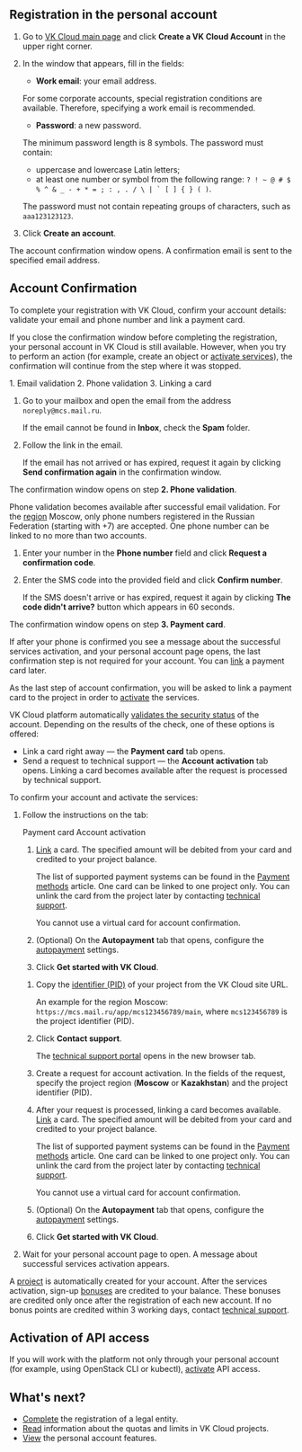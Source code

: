 ## Registration in the personal account

1. Go to [VK Cloud main page](https://mcs.mail.ru/en/) and click **Create a VK Cloud Account** in the upper right corner.
1. In the window that appears, fill in the fields:

    - **Work email**: your email address.

    <info>

    For some corporate accounts, special registration conditions are available. Therefore, specifying a work email is recommended.

    </info>

    - **Password**: a new password.

    <warn>

    The minimum password length is 8 symbols. The password must contain:

    - uppercase and lowercase Latin letters;
    - at least one number or symbol from the following range: ``? ! ~ @ # $ % ^ & _ - + * = ; : , . / \ | ` [ ] { } ( )``.

    The password must not contain repeating groups of characters, such as ``aaa123123123``.

    </warn>

1. Click **Create an account**.

The account confirmation window opens. A confirmation email is sent to the specified email address.

## Account Confirmation

To complete your registration with VK Cloud, confirm your account details: validate your email and phone number and link a payment card.

If you close the confirmation window before completing the registration, your personal account in VK Cloud is still available. However, when you try to perform an action (for example, create an object or [activate services](/en/base/account/start/activation)), the confirmation will continue from the step where it was stopped.

<tabs>
<tablist>
<tab>1. Email validation</tab>
<tab>2. Phone validation</tab>
<tab>3. Linking a card</tab>
</tablist>
<tabpanel>

1. Go to your mailbox and open the email from the address `noreply@mcs.mail.ru`.

    If the email cannot be found in **Inbox**, check the **Spam** folder.

1. Follow the link in the email.

    If the email has not arrived or has expired, request it again by clicking **Send confirmation again** in the confirmation window.

The confirmation window opens on step **2. Phone validation**.

</tabpanel>
<tabpanel>

Phone validation becomes available after successful email validation. For the [region](/en/base/account/concepts/regions) Moscow, only phone numbers registered in the Russian Federation (starting with +7) are accepted. One phone number can be linked to no more than two accounts.

1. Enter your number in the **Phone number** field and click **Request a confirmation code**.
1. Enter the SMS code into the provided field and click **Confirm number**.

    If the SMS doesn't arrive or has expired, request it again by clicking **The code didn't arrive?** button which appears in 60 seconds.

The confirmation window opens on step **3. Payment card**.

<info>

If after your phone is confirmed you see a message about the successful services activation, and your personal account page opens, the last confirmation step is not required for your account. You can [link](../../../billing/operations/add-card) a payment card later.

</info>

</tabpanel>
<tabpanel>

As the last step of account confirmation, you will be asked to link a payment card to the project in order to [activate](/en/base/account/instructions/activation) the services.

VK Cloud platform automatically [validates the security status](../../it-security/tech#antifraud) of the account. Depending on the results of the check, one of these options is offered:

- Link a card right away — the **Payment card** tab opens.
- Send a request to technical support — the **Account activation** tab opens. Linking a card becomes available after the request is processed by technical support.

To confirm your account and activate the services:

1. Follow the instructions on the tab:

    <tabs>
    <tablist>
    <tab>Payment card</tab>
    <tab>Account activation</tab>
    </tablist>
    <tabpanel>

    1. [Link](/en/base/account/instructions/activation#linking_a_bank_card) a card. The specified amount will be debited from your card and credited to your project balance.

        The list of supported payment systems can be found in the [Payment methods](../../../billing/start/payment-methods) article. One card can be linked to one project only. You can unlink the card from the project later by contacting [technical support](/en/contacts).

        <info>

        You cannot use a virtual card for account confirmation.

        </info>

    1. (Optional) On the **Autopayment** tab that opens, configure the [autopayment](../../../billing/operations/add-card#auto-completion) settings.
    1. Click **Get started with VK Cloud**.

    </tabpanel>
    <tabpanel>

    1. Copy the [identifier (PID)](/en/base/account/instructions/project-settings/manage#getting_the_project_id) of your project from the VK Cloud site URL.

        An example for the region Moscow: `https://mcs.mail.ru/app/mcs123456789/main`, where `mcs123456789` is the project identifier (PID).

    1. Click **Contact support**.

        The [technical support portal](https://support.mcs.mail.ru) opens in the new browser tab.

    1. Create a request for account activation. In the fields of the request, specify the project region (**Moscow** or **Kazakhstan**) and the project identifier (PID).
    1. After your request is processed, linking a card becomes available. [Link](/en/base/account/instructions/activation#linking_a_bank_card) a card. The specified amount will be debited from your card and credited to your project balance.

        The list of supported payment systems can be found in the [Payment methods](../../../billing/start/payment-methods) article. One card can be linked to one project only. You can unlink the card from the project later by contacting [technical support](/en/contacts).

        <info>

        You cannot use a virtual card for account confirmation.

        </info>

    1. (Optional) On the **Autopayment** tab that opens, configure the [autopayment](../../../billing/operations/add-card#auto-completion) settings.
    1. Click **Get started with VK Cloud**.

    </tabpanel>
    </tabs>

1. Wait for your personal account page to open. A message about successful services activation appears.

</tabpanel>
</tabs>

A [project](/ru/base/account/concepts/projects) is automatically created for your account. After the services activation, sign-up [bonuses](../../../billing/concepts/bonus) are credited to your balance. These bonuses are credited only once after the registration of each new account. If no bonus points are credited within 3 working days, contact [technical support](/en/contacts).

## Activation of API access

If you will work with the platform not only through your personal account (for example, using OpenStack CLI or kubectl), [activate](/en/base/account/project/api/api-access) API access.

## What's next?

- [Complete](../corporate/) the registration of a legal entity.
- [Read](/en/base/account/concepts/quotasandlimits) information about the quotas and limits in VK Cloud projects.
- [View](/en/base/account) the personal account features.

